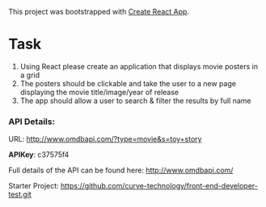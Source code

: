 This project was bootstrapped with [Create React App](https://github.com/facebook/create-react-app).

# Task

1. Using React please create an application that displays movie posters in a grid
2. The posters should be clickable and take the user to a new page displaying the movie title/image/year of release
3. The app should allow a user to search & filter the results by full name

### API Details:

URL: <http://www.omdbapi.com/?type=movie&s=toy+story>

**APIKey**: c37575f4

Full details of the API can be found here: <http://www.omdbapi.com/>

Starter Project: <https://github.com/curve-technology/front-end-developer-test.git>

